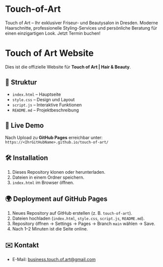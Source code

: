 # Touch-of-Art
Touch of Art – Ihr exklusiver Friseur- und Beautysalon in Dresden. Moderne Haarschnitte, professionelle Styling-Services und persönliche Beratung für einen einzigartigen Look. Jetzt Termin buchen!
# Touch of Art Website

Dies ist die offizielle Website für **Touch of Art | Hair & Beauty**.

## 📂 Struktur
- `index.html` – Hauptseite
- `style.css` – Design und Layout
- `script.js` – Interaktive Funktionen
- `README.md` – Projektbeschreibung

## 🚀 Live Demo
Nach Upload zu **GitHub Pages** erreichbar unter:  
`https://<IhrGitHubName>.github.io/touch-of-art/`

## 🛠️ Installation
1. Dieses Repository klonen oder herunterladen.
2. Dateien in einem Ordner speichern.
3. `index.html` im Browser öffnen.

## 🌍 Deployment auf GitHub Pages
1. Neues Repository auf GitHub erstellen (z. B. `touch-of-art`).
2. Dateien hochladen (`index.html`, `style.css`, `script.js`, `README.md`).
3. Repository öffnen → Settings → Pages → Branch `main` wählen → Save.
4. Nach 1–2 Minuten ist die Seite online.

## ✉️ Kontakt
- E-Mail: business.touch.of.art@gmail.com
